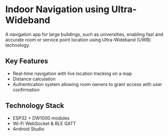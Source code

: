 # **Indoor Navigation using Ultra-Wideband**

A navigation app for large buildings, such as universities, enabling fast and accurate room or service point location using Ultra-Wideband (UWB) technology.

## **Key Features**
- Real-time navigation with live location tracking on a map
- Distance calculation
- Authentication system allowing room owners to grant access with user confirmation

## **Technology Stack**
- ESP32 + DW1000 modules
- Wi-Fi WebSocket & BLE GATT
- Android Studio
